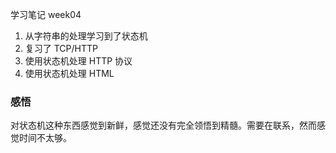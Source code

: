学习笔记 week04

1. 从字符串的处理学习到了状态机
2. 复习了 TCP/HTTP
3. 使用状态机处理 HTTP 协议
4. 使用状态机处理 HTML

### 感悟

对状态机这种东西感觉到新鲜，感觉还没有完全领悟到精髓。需要在联系，然而感觉时间不太够。
